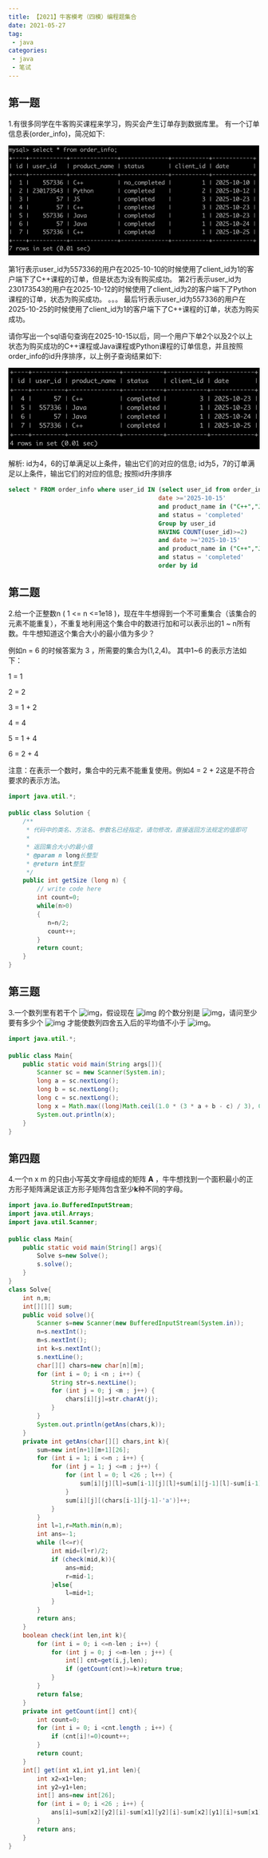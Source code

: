 ```yaml
---
title: 【2021】牛客模考（四模）编程题集合
date: 2021-05-27
tag:
 - java
categories: 
 - java
 - 笔试
---
```


## 第一题

1.有很多同学在牛客购买课程来学习，购买会产生订单存到数据库里。
有一个订单信息表(order_info)，简况如下:

![](./E65CA0D2C3EDD671DF232F898A39D383.png)

第1行表示user_id为557336的用户在2025-10-10的时候使用了client_id为1的客户端下了C++课程的订单，但是状态为没有购买成功。
第2行表示user_id为230173543的用户在2025-10-12的时候使用了client_id为2的客户端下了Python课程的订单，状态为购买成功。
。。。
最后1行表示user_id为557336的用户在2025-10-25的时候使用了client_id为1的客户端下了C++课程的订单，状态为购买成功。

请你写出一个sql语句查询在2025-10-15以后，同一个用户下单2个以及2个以上状态为购买成功的C++课程或Java课程或Python课程的订单信息，并且按照order_info的id升序排序，以上例子查询结果如下:

![](./BFFB985FDB2F858A4CCC793419FBC0A6-0903364.png)

解析:
id为4，6的订单满足以上条件，输出它们的对应的信息;
id为5，7的订单满足以上条件，输出它们的对应的信息;
按照id升序排序

```sql
select * FROM order_info where user_id IN (select user_id from order_info WHERE
                                          date >='2025-10-15'
                                          and product_name in ("C++","Java","Python")
                                          and status = 'completed'
                                          Group by user_id
                                          HAVING COUNT(user_id)>=2)
                                          and date >='2025-10-15'
                                          and product_name in ("C++","Java","Python")
                                          and status = 'completed'
                                          order by id
```

## 第二题
2.给一个正整数n ( 1 <= n <=1e18 )，现在牛牛想得到一个不可重集合（该集合的元素不能重复），不重复地利用这个集合中的数进行加和可以表示出的1 ~ n所有数。牛牛想知道这个集合大小的最小值为多少？

例如n = 6 的时候答案为 3 ，所需要的集合为(1,2,4)。
其中1~6  的表示方法如下：

1 = 1

2 = 2 

3 = 1 + 2

4 = 4

5 = 1 + 4

6 = 2 + 4


注意：在表示一个数时，集合中的元素不能重复使用。例如4 = 2 + 2这是不符合要求的表示方法。

```java
import java.util.*;

public class Solution {
    /**
     * 代码中的类名、方法名、参数名已经指定，请勿修改，直接返回方法规定的值即可
     *
     * 返回集合大小的最小值
     * @param n long长整型 
     * @return int整型
     */
    public int getSize (long n) {
        // write code here
        int count=0;
        while(n>0)
        {
           n=n/2;
           count++;
        }
        return count;
    }
}
```
## 第三题

3.一个数列里有若干个 ![img](https://www.nowcoder.com/equation?tex=2%2C3%2C4%2C5&preview=true)，假设现在 ![img](https://www.nowcoder.com/equation?tex=2%2C3%2C4&preview=true) 的个数分别是 ![img](https://www.nowcoder.com/equation?tex=a%2Cb%2Cc&preview=true)，请问至少要有多少个 ![img](https://www.nowcoder.com/equation?tex=5&preview=true) 才能使数列四舍五入后的平均值不小于 ![img](https://www.nowcoder.com/equation?tex=4&preview=true)。

```java
import java.util.*;

public class Main{
    public static void main(String args[]){
        Scanner sc = new Scanner(System.in);
        long a = sc.nextLong();
        long b = sc.nextLong();
        long c = sc.nextLong();
        long x = Math.max((long)Math.ceil(1.0 * (3 * a + b - c) / 3), 0L);
        System.out.println(x);
    }
}
```

## 第四题

4.一个n x m 的只由小写英文字母组成的矩阵 **A** ，牛牛想找到一个面积最小的正方形子矩阵满足该正方形子矩阵包含至少**k**种不同的字母。

```java
import java.io.BufferedInputStream;
import java.util.Arrays;
import java.util.Scanner;

public class Main{
    public static void main(String[] args){
        Solve s=new Solve();
        s.solve();
    }
}
class Solve{
    int n,m;
    int[][][] sum;
    public void solve(){
        Scanner s=new Scanner(new BufferedInputStream(System.in));
        n=s.nextInt();
        m=s.nextInt();
        int k=s.nextInt();
        s.nextLine();
        char[][] chars=new char[n][m];
        for (int i = 0; i <n ; i++) {
            String str=s.nextLine();
            for (int j = 0; j <m ; j++) {
                chars[i][j]=str.charAt(j);
            }
        }
        System.out.println(getAns(chars,k));
    }
    private int getAns(char[][] chars,int k){
        sum=new int[n+1][m+1][26];
        for (int i = 1; i <=n ; i++) {
            for (int j = 1; j <=m ; j++) {
                for (int l = 0; l <26 ; l++) {
                    sum[i][j][l]=sum[i-1][j][l]+sum[i][j-1][l]-sum[i-1][j-1][l];
                }
                sum[i][j][(chars[i-1][j-1]-'a')]++;
            }
        }
        int l=1,r=Math.min(n,m);
        int ans=-1;
        while (l<=r){
            int mid=(l+r)/2;
            if (check(mid,k)){
                ans=mid;
                r=mid-1;
            }else{
                l=mid+1;
            }
        }
        return ans;
    }
    boolean check(int len,int k){
        for (int i = 0; i <=n-len ; i++) {
            for (int j = 0; j <=m-len ; j++) {
                int[] cnt=get(i,j,len);
                if (getCount(cnt)>=k)return true;
            }
        }
        return false;
    }
    private int getCount(int[] cnt){
        int count=0;
        for (int i = 0; i <cnt.length ; i++) {
            if (cnt[i]!=0)count++;
        }
        return count;
    }
    int[] get(int x1,int y1,int len){
        int x2=x1+len;
        int y2=y1+len;
        int[] ans=new int[26];
        for (int i = 0; i <26 ; i++) {
            ans[i]=sum[x2][y2][i]-sum[x1][y2][i]-sum[x2][y1][i]+sum[x1][y1][i];
        }
        return ans;
    }
}
```

